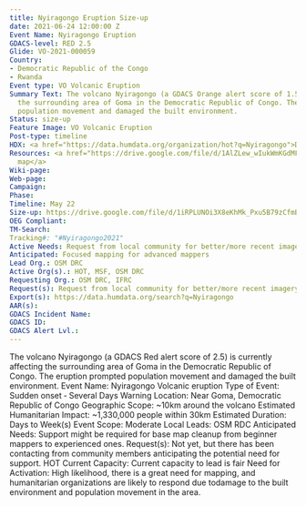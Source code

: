 ```yaml
---
title: Nyiragongo Eruption Size-up
date: 2021-06-24 12:00:00 Z
Event Name: Nyiragongo Eruption
GDACS-level: RED 2.5
Glide: VO-2021-000059
Country:
- Democratic Republic of the Congo
- Rwanda
Event type: VO Volcanic Eruption
Summary Text: The volcano Nyiragongo (a GDACS Orange alert score of 1.5) affected
  the surrounding area of Goma in the Democratic Republic of Congo. The eruption prompted
  population movement and damaged the built environment.
Status: size-up
Feature Image: VO Volcanic Eruption
Post-type: timeline
HDX: <a href="https://data.humdata.org/organization/hot?q=Nyiragongo">DRC & Rwanda</a>
Resources: <a href="https://drive.google.com/file/d/1AlZLew_wIukWmKGdMFdqU8Mh7E4UfIcA/view?usp=sharing">Exposure
  map</a>
Wiki-page: 
Web-page: 
Campaign: 
Phase: 
Timeline: May 22
Size-up: https://drive.google.com/file/d/1iRPLUNOi3X8eKhMk_Pxu5B79zCfmBw3-/view
OEG Compliant: 
TM-Search: 
Tracking#: "#Nyiragongo2021"
Active Needs: Request from local community for better/more recent imagery
Anticipated: Focused mapping for advanced mappers
Lead Org.: OSM DRC
Active Org(s).: HOT, MSF, OSM DRC
Requesting Org.: OSM DRC, IFRC
Request(s): Request from local community for better/more recent imagery
Export(s): https://data.humdata.org/search?q=Nyiragongo
AAR(s): 
GDACS Incident Name: 
GDACS ID: 
GDACS Alert Lvl.: 
---
```


The volcano Nyiragongo (a GDACS Red alert score of 2.5) is currently affecting the surrounding area of Goma in the
Democratic Republic of Congo. The eruption prompted population movement and damaged the built environment.
Event Name: Nyiragongo Volcanic eruption
Type of Event: Sudden onset ‐ Several Days Warning
Location: Near Goma, Democratic Republic of Congo
Geographic Scope: ~10km around the volcano
Estimated Humanitarian Impact: ~1,330,000 people within 30km
Estimated Duration: Days to Week(s)
Event Scope: Moderate
Local Leads: OSM RDC
Anticipated Needs: Support might be required for base map cleanup from beginner mappers to experienced ones.
Request(s): Not yet, but there has been contacting from community members anticipating the potential need for
support.
HOT Current Capacity: Current capacity to lead is fair
Need for Activation: High likelihood, there is a great need for mapping, and humanitarian organizations are likely to
respond due todamage to the built environment and population movement in the area.